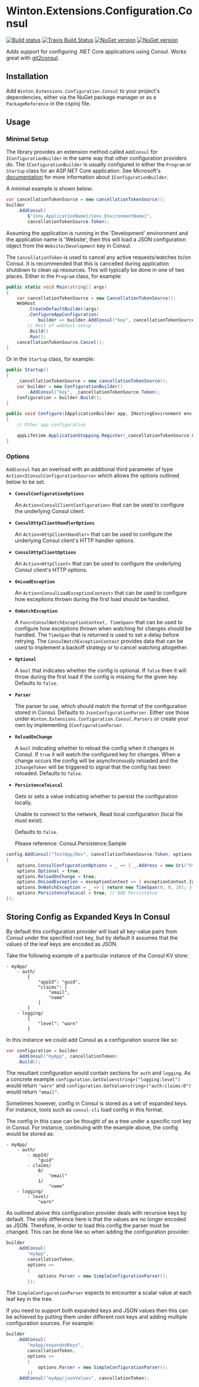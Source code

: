 # Winton.Extensions.Configuration.Consul

[![Build status](https://ci.appveyor.com/api/projects/status/vlouj9n5ahqsgql9/branch/master?svg=true)](https://ci.appveyor.com/project/wintoncode/winton-extensions-configuration-consul/branch/master)
[![Travis Build Status](https://travis-ci.org/wintoncode/Winton.Extensions.Configuration.Consul.svg?branch=master)](https://travis-ci.org/wintoncode/Winton.Extensions.Configuration.Consul)
[![NuGet version](https://img.shields.io/nuget/v/Winton.Extensions.Configuration.Consul.svg)](https://www.nuget.org/packages/Winton.Extensions.Configuration.Consul)
[![NuGet version](https://img.shields.io/nuget/vpre/Winton.Extensions.Configuration.Consul.svg)](https://www.nuget.org/packages/Winton.Extensions.Configuration.Consul)

Adds support for configuring .NET Core applications using Consul. Works great with [git2consul](https://github.com/Cimpress-MCP/git2consul).

## Installation

Add `Winton.Extensions.Configuration.Consul` to your project's dependencies, either via the NuGet package manager or as a `PackageReference` in the csproj file.

## Usage

### Minimal Setup
The library provides an extension method called `AddConsul` for `IConfigurationBuilder` in the same way that other configuration providers do. The `IConfigurationBuilder` is usually configured in either the `Program` or `Startup` class for an ASP.NET Core application. See Microsoft's [documentation](https://docs.microsoft.com/en-us/aspnet/core/fundamentals/configuration/?view=aspnetcore-2.1) for more information about `IConfigurationBuilder`.

A minimal example is shown below:

```csharp
var cancellationTokenSource = new cancellationTokenSource();
builder
    .AddConsul(
        $"{env.ApplicationName}/{env.EnvironmentName}",
        cancellationTokenSource.Token);
```

Assuming the application is running in the 'Development' environment and the application name is 'Website', then this will load a JSON configuration object from the `Website/Development` key in Consul.

The `CancellationToken` is used to cancel any active requests/watches to/on Consul.
It is recommended that this is cancelled during application shutdown to clean up resources. This will typically be done in one of two places. Either in the `Program` class, for example:

```csharp
public static void Main(string[] args)
{
    var cancellationTokenSource = new CancellationTokenSource();
    WebHost
        .CreateDefaultBuilder(args)
        .ConfigureAppConfiguration(
            builder => builder.AddConsul("key", cancellationTokenSource.Token))
        // Rest of webhost setup
        .Build()
        .Run();
    cancellationTokenSource.Cancel();
}
```

Or in the `Startup` class, for example:

```csharp
public Startup()
{
    _cancellationTokenSource = new cancellationTokenSource();
    var builder = new ConfigurationBuilder()
        .AddConsul("key", _cancellationTokenSource.Token);
    Configuration = builder.Build();
}

public void Configure(IApplicationBuilder app, IHostingEnvironment env, IApplicationLifetime appLifetime)
{
    // Other app configuration

    appLifetime.ApplicationStopping.Register(_cancellationTokenSource.Cancel);
}
```

### Options
`AddConsul` has an overload with an additional third parameter of type `Action<IConsulConfigurationSource>` which allows the options outlined below to be set.

* **`ConsulConfigurationOptions`**

   An `Action<ConsulClientConfiguration>` that can be used to configure the underlying Consul client.
* **`ConsulHttpClientHandlerOptions`**

   An `Action<HttpClientHandler>` that can be used to configure the underlying Consul client's HTTP handler options.
* **`ConsulHttpClientOptions`**

   An `Action<HttpClient>` that can be used to configure the underlying Consul client's HTTP options.
* **`OnLoadException`**

   An `Action<ConsulLoadExceptionContext>` that can be used to configure how exceptions thrown during the first load should be handled.
* **`OnWatchException`**

   A `Func<ConsulWatchExceptionContext, TimeSpan>` that can be used to configure how exceptions thrown when watching for changes should be handled.
   The `TimeSpan` that is returned is used to set a delay before retrying. 
   The `ConsulWatchExceptionContext` provides data that can be used to implement a backoff strategy or to cancel watching altogether.
* **`Optional`**

   A `bool` that indicates whether the config is optional. If `false` then it will throw during the first load if the config is missing for the given key. Defaults to `false`.
* **`Parser`**

   The parser to use, which should match the format of the configuration stored in Consul. Defaults to `JsonConfigurationParser`. Either use those under `Winton.Extensions.Configuration.Consul.Parsers` or create your own by implementing `IConfigurationParser`.
* **`ReloadOnChange`**

   A `bool` indicating whether to reload the config when it changes in Consul.
   If `true` it will watch the configured key for changes. When a change occurs the config will be asynchronously reloaded and the `IChangeToken` will be triggered to signal that the config has been reloaded. Defaults to `false`.
* **`PersistenceToLocal`** 
   
   Gets or sets a value indicating whether to persist the configuration locally. 
   
   Unable to connect to the network, Read local configuration (local file must exist). 
   
   Defaults to `false`.
   
   Please reference: Consul.Persistence.Sample

```csharp
config.AddConsul("TestApp/Dev", cancellationTokenSource.Token, options =>
{
    options.ConsulConfigurationOptions = _ => { _.Address = new Uri("http://127.0.0.1:8500"); };
    options.Optional = true;
    options.ReloadOnChange = true;
    options.OnLoadException = exceptionContext => { exceptionContext.Ignore = true; };
    options.OnWatchException = _ => { return new TimeSpan(0, 0, 10); };
    options.PersistenceToLocal = true; // ADD Persistence
});
```


## Storing Config as Expanded Keys In Consul

By default this configuration provider will load all key-value pairs from Consul under the specified root key, but by default it assumes that the values of the leaf keys are encoded as JSON.

Take the following example of a particular instance of the Consul KV store:
```
- myApp/
    - auth/
        { 
            "appId": "guid",
            "claims": [
                "email",
                "name"
            ]
        }
    - logging/
        {
            "level": "warn"
        }
```

In this instance we could add Consul as a configuration source like so:

```csharp
var configuration = builder
    .AddConsul("myApp", cancellationToken)
    .Build();
```

The resultant configuration would contain sections for `auth` and `logging`. As a concrete example `configuration.GetValue<string>("logging:level")` would return `"warn"` and `configuration.GetValue<string>("auth:claims:0")` would return `"email"`.

Sometimes however, config in Consul is stored as a set of expanded keys. For instance, tools such as `consul-cli` load config in this format. 

The config in this case can be thought of as a tree under a specific root key in Consul. For instance, continuing with the example above, the config would be stored as:

```
- myApp/
    - auth/
        - appId/
            "guid"
        - claims/
            0/
                "email"
            1/
                "name"
    - logging/
        - level/
            "warn"
```

As outlined above this configuration provider deals with recursive keys by default. The only difference here is that the values are no longer encoded as JSON. Therefore, in order to load this config the parser must be changed. This can be done like so when adding the configuration provider:

```csharp
builder
    .AddConsul(
        "myApp",
        cancellationToken,
        options =>
        {
            options.Parser = new SimpleConfigurationParser();
        });
```

The `SimpleConfigurationParser` expects to encounter a scalar value at each leaf key in the tree. 

If you need to support both expanded keys and JSON values then this can be achieved by putting them under different root keys and adding multiple configuration sources. For example:

```csharp
builder
    .AddConsul(
        "myApp/expandedKeys",
        cancellationToken,
        options =>
        {
            options.Parser = new SimpleConfigurationParser();
        })
    .AddConsul("myApp/jsonValues", cancellationToken);
```
